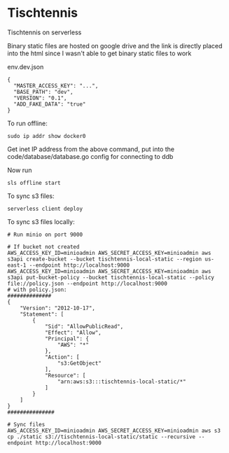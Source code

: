 # Tischtennis
Tischtennis on serverless

Binary static files are hosted on google drive and the link is directly placed into the html since I wasn't able to get binary static files to work

env.dev.json
```
{
  "MASTER_ACCESS_KEY": "...",
  "BASE_PATH": "dev",
  "VERSION": "0.1",
  "ADD_FAKE_DATA": "true"
}
```


To run offline:
```
sudo ip addr show docker0
```
Get inet IP address from the above command, put into the code/database/database.go config for connecting to ddb

Now run
```
sls offline start
```

To sync s3 files:
```
serverless client deploy
```

To sync s3 files locally:
```
# Run minio on port 9000

# If bucket not created
AWS_ACCESS_KEY_ID=minioadmin AWS_SECRET_ACCESS_KEY=minioadmin aws s3api create-bucket --bucket tischtennis-local-static --region us-east-1 --endpoint http://localhost:9000
AWS_ACCESS_KEY_ID=minioadmin AWS_SECRET_ACCESS_KEY=minioadmin aws s3api put-bucket-policy --bucket tischtennis-local-static --policy file://policy.json --endpoint http://localhost:9000
# with policy.json:
##############
{
    "Version": "2012-10-17",
    "Statement": [
        {
            "Sid": "AllowPublicRead",
            "Effect": "Allow",
            "Principal": {
                "AWS": "*"
            },
            "Action": [
                "s3:GetObject"
            ],
            "Resource": [
                "arn:aws:s3:::tischtennis-local-static/*"
            ]
        }
    ]
}
###############

# Sync files
AWS_ACCESS_KEY_ID=minioadmin AWS_SECRET_ACCESS_KEY=minioadmin aws s3 cp ./static s3://tischtennis-local-static/static --recursive --endpoint http://localhost:9000


```
